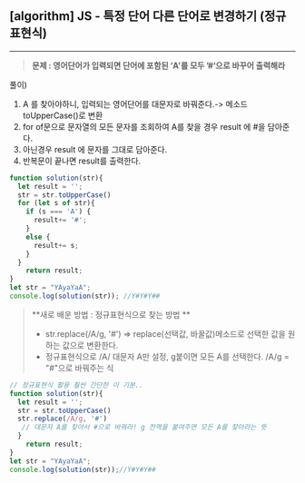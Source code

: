 ## [algorithm] JS - 특정 단어 다른 단어로 변경하기  (정규표현식)

---



> **문제 :   영어단어가 입력되면  단어에 포함된 ‘A'를 모두 ’#‘으로 바꾸어 출력해라**

풀이) 

1. A 를 찾아야하니, 입력되는 영어단어를 대문자로 바꿔준다.-> 메소드 toUpperCase()로 변환  
2. for of문으로 문자열의 모든 문자를 조회하여 A를 찾을 경우 result 에 #을 담아준다. 
3. 아닌경우 result 에 문자를 그대로 담아준다.
4. 반복문이 끝나면 result를 출력한다.

```js
function solution(str){
  let result = '';
  str = str.toUpperCase()
  for (let s of str){
    if (s === 'A') {
      result+= '#';
    }
    else { 
      result+= s;
    }
  }
    return result;
}
let str = "YAyaYaA";            
console.log(solution(str)); //Y#Y#Y##
```
> **새로 배운 방법 : 정규표현식으로 찾는 방법 **
>  - str.replace(/A/g, '#')  => replace(선택값,  바꿀값)메소드로 선택한 값을 원하는 값으로 변환한다.
>  - 정규표현식으로 /A/ 대문자 A만 설정, g붙이면 모든 A를 선택한다.  /A/g   = "#"으로 바꿔주는 식

```js
// 정규표현식 활용 훨씬 간단한 이 기분..
function solution(str){
  let result = '';
  str = str.toUpperCase()
  str.replace(/A/g, '#') 
   // 대문자 A를 찾아서 #으로 바꿔라! g 전역을 붙여주면 모든 A를 찾아라는 뜻
  }
    return result; 
}
let str = "YAyaYaA";            
console.log(solution(str));//Y#Y#Y##
```